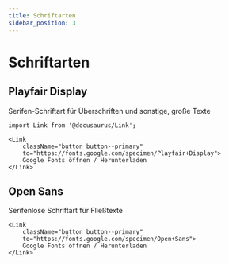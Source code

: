 ```yaml
---
title: Schriftarten
sidebar_position: 3
---
```


# Schriftarten

## Playfair Display

Serifen-Schriftart für Überschriften und sonstige, große Texte

```mdx-code-block
import Link from '@docusaurus/Link';

<Link
    className="button button--primary"
    to="https://fonts.google.com/specimen/Playfair+Display">
    Google Fonts öffnen / Herunterladen
</Link>
```

## Open Sans

Serifenlose Schriftart für Fließtexte

```mdx-code-block
<Link
    className="button button--primary"
    to="https://fonts.google.com/specimen/Open+Sans">
    Google Fonts öffnen / Herunterladen
</Link>
```
